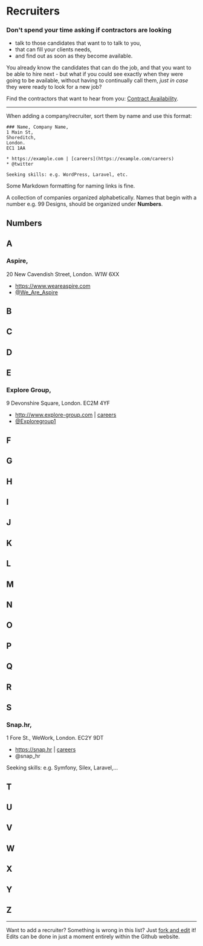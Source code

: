 # Recruiters

### Don't spend your time asking if contractors are looking

* talk to those candidates that want to to talk to you,
* that can fill your clients needs,
* and find out as soon as they become available.

You already know the candidates that can do the job, and that you want to be able to hire next - but what 
if you could see exactly when they were going to be available, without having to continually call them, 
*just in case* they were ready to look for a new job?

Find the contractors that want to hear from you: [Contract Availability](https://www.contractavailability.com/for/recruiters?dst=src.phpinlon).

---

When adding a company/recruiter, sort them by name and use this format:
```
### Name, Company Name,
1 Main St,
Shoreditch,
London.
EC1 1AA

* https://example.com | [careers](https://example.com/careers)
* @twitter

Seeking skills: e.g. WordPress, Laravel, etc.
```

Some Markdown formatting for naming links is fine.

A collection of companies organized alphabetically. Names that begin with a number e.g. 99 Designs, should be
organized under **Numbers**.

## Numbers

## A

### Aspire,
20 New Cavendish Street,
London.
W1W 6XX

* https://www.weareaspire.com
* [@We_Are_Aspire](https://twitter.com/We_Are_Aspire)

## B

## C

## D

## E

### Explore Group,
9 Devonshire Square,
London.
EC2M 4YF

* http://www.explore-group.com | [careers](http://www.explore-group.com/job-search-results/28/)
* [@Exploregroup1](https://twitter.com/Exploregroup1)

## F

## G

## H

## I

## J

## K

## L

## M

## N

## O

## P

## Q

## R

## S

### Snap.hr,
1 Fore St.,
WeWork,
London.
EC2Y 9DT

* https://snap.hr | [careers](https://snap.hr/jobs/php/)
* @snap_hr

Seeking skills: e.g. Symfony, Silex, Laravel,…

## T

## U

## V

## W

## X

## Y

## Z

----
Want to add a recruiter? Something is wrong in this list? Just <a href="https://github.com/alister/php-in-london/edit/master/recruiters.md">fork and edit</a> it!  Edits can be done in just a moment entirely within the Github website.
